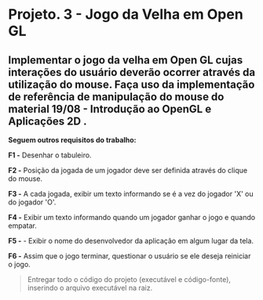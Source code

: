 # Projeto. 3 - Jogo da Velha em Open GL

## Implementar o jogo da velha em Open GL cujas interações do usuário deverão ocorrer através da utilização do mouse. Faça uso da implementação de referência de manipulação do mouse do material 19/08 - Introdução ao OpenGL e Aplicações 2D .

**Seguem outros requisitos do trabalho:**

**F1 -** Desenhar o tabuleiro.

**F2 -** Posição da jogada de um jogador deve ser definida através do clique do mouse.

**F3 -** A cada jogada, exibir um texto informando se é a vez do jogador 'X' ou do jogador 'O'.

**F4 -** Exibir um texto informando quando um jogador ganhar o jogo e quando empatar.

**F5 -** - Exibir o nome do desenvolvedor da aplicação em algum lugar da tela.

**F6 -** Assim que o jogo terminar, questionar o usuário se ele deseja reiniciar o jogo.

> Entregar todo o código do projeto (executável e código-fonte), inserindo o arquivo executável na raiz.